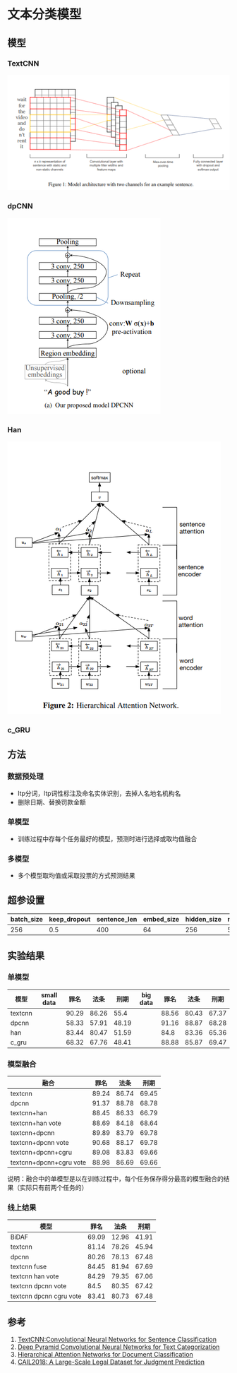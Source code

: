 # 文本分类模型
## 模型
### TextCNN
![textcnn](../pic/textcnn.png)
### dpCNN
![dpcnn](../pic/dpcnn.png)
### Han
![han](../pic/han.png)
### c_GRU

## 方法
### 数据预处理

- ltp分词，ltp词性标注及命名实体识别，去掉人名地名机构名
- 删除日期、替换罚款金额

### 单模型
- 训练过程中存每个任务最好的模型，预测时进行选择或取均值融合

### 多模型
- 多个模型取均值或采取投票的方式预测结果


## 超参设置

| batch_size | keep_dropout | sentence_len | embed_size | hidden_size | num_min_example |
|---|---|---|---|---|---|
| 256 | 0.5 | 400 | 64 | 256 | 5000 |


## 实验结果
### 单模型

| 模型 | small data |罪名| 法条 | 刑期 | big data | 罪名 | 法条  | 刑期 |
|---|---|---|---|---|---|---|---|---|
| textcnn |  | 90.29 | 86.26 | 55.4 | | 88.56 | 80.43 | 67.37 |
| dpcnn |  | 58.33 |57.91 | 48.19 |  | 91.16 | 88.87  | 68.28|
| han|  | 83.44 | 80.47 | 51.59 |  | 84.8 | 83.36  | 65.36|
| c_gru |  | 68.32 | 67.76 | 48.41 |  | 88.88 | 85.87  |69.47|

### 模型融合

| 融合 | 罪名 | 法条 | 刑期 |
|---|---|---|---|
| textcnn | 89.24 | 86.74 | 69.45 |
| dpcnn | 91.37 | 88.78 | 68.78 |
| textcnn+han | 88.45 | 86.33 | 66.79 |
| textcnn+han vote | 88.69 | 84.18 | 68.64 |
| textcnn+dpcnn | 89.89| 83.79 | 69.78 |
| textcnn+dpcnn vote| 90.68 | 88.17 | 69.78 |
| textcnn+dpcnn+cgru | 89.08 | 83.83 | 69.66 |
|textcnn+dpcnn+cgru vote|88.98|86.69|69.66|
说明：融合中的单模型是以在训练过程中，每个任务保存得分最高的模型融合的结果（实际只有前两个任务的）

### 线上结果

| 模型 | 罪名 | 法条 | 刑期 |
|---|---|---|---|
| BiDAF | 69.09 | 12.96 | 41.91 |
| textcnn | 81.14 | 78.26 | 45.94 |
| dpcnn | 80.26 | 78.13 | 67.48 |
| textcnn fuse | 84.45 | 81.94 | 67.69 |
| textcnn han vote | 84.29 | 79.35 | 67.06 |
| textcnn dpcnn vote | 84.5 | 80.35 | 67.42 |
| textcnn dpcnn cgru vote| 83.41 | 80.73 | 67.48 |

## 参考
1. [TextCNN:Convolutional Neural Networks for Sentence Classification](https://arxiv.org/pdf/1408.5882v2.pdf)
2. [Deep Pyramid Convolutional Neural Networks for Text Categorization](http://www.aclweb.org/anthology/P/P17/P17-1052.pdf)
3. [Hierarchical Attention Networks for Document Classification](http://www.aclweb.org/anthology/P/P17/P17-1052.pdf)
4. [CAIL2018: A Large-Scale Legal Dataset for Judgment Prediction](https://arxiv.org/pdf/1807.02478.pdf)


